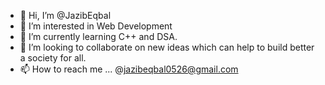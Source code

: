 - 👋 Hi, I’m @JazibEqbal
- 👀 I’m interested in Web Development
- 🌱 I’m currently learning C++ and DSA.
- 💞️ I’m looking to collaborate on new ideas which can help to build better a society for all.
- 📫 How to reach me ... @jazibeqbal0526@gmail.com

<!---
JazibEqbal/JazibEqbal is a ✨ special ✨ repository because its `README.md` (this file) appears on your GitHub profile.
You can click the Preview link to take a look at your changes.
--->
